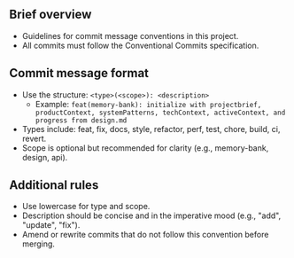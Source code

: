 ## Brief overview

- Guidelines for commit message conventions in this project.
- All commits must follow the Conventional Commits specification.

## Commit message format

- Use the structure: `<type>(<scope>): <description>`
  - Example: `feat(memory-bank): initialize with projectbrief, productContext, systemPatterns, techContext, activeContext, and progress from design.md`
- Types include: feat, fix, docs, style, refactor, perf, test, chore, build, ci, revert.
- Scope is optional but recommended for clarity (e.g., memory-bank, design, api).

## Additional rules

- Use lowercase for type and scope.
- Description should be concise and in the imperative mood (e.g., "add", "update", "fix").
- Amend or rewrite commits that do not follow this convention before merging.
